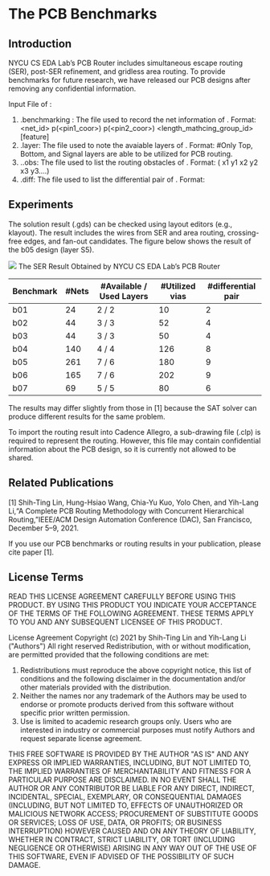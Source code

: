 # The PCB Benchmarks

## Introduction
NYCU CS EDA Lab’s PCB Router includes simultaneous escape routing (SER), post-SER refinement, and gridless area routing. To provide benchmarks for future research, we have released our PCB designs after removing any confidential information.

Input File of <case>:
1. <case>.benchmarking : The file used to record the net information of <case>.
Format: <net_id> p(<pin1_coor>) p(<pin2_coor>) <length_mathcing_group_id>  <spacing> <width> [feature]
2.	<case>.layer: The file used to note the avaiable layers of <case>.
Format: <Layer name> <Layer id>
#Only Top, Bottom, and Signal layers are able to be utilized for PCB routing.
3.	<case>.<Layer name>.obs: The file used to list the routing obstacles of <case>.
Format: ( x1 y1 x2 y2 x3 y3….)
4.	<case>.diff: The file used to list the differential pair of <case>.
Format: <net1 name> <net2 name> 
    
## Experiments
The solution result (.gds) can be checked using layout editors (e.g., klayout). The result includes the wires from SER and area routing, crossing-free edges, and fan-out candidates. The figure below shows the result of the b05 design (layer S5).
    

![](https://i.imgur.com/3LwdvvU.png)
The SER Result Obtained by NYCU CS EDA Lab’s PCB Router
    
    
| Benchmark | #Nets | #Available / Used Layers | #Utilized vias | #differential pair | 
| --------- | ---------------------------- | ------------------------ | -------------- |-------------- |
| b01       | 24                  | 2 / 2                    | 10             | 2 |
| b02       | 44                  | 3 / 3                    | 52             | 4 |
| b03       | 44                  | 3 / 3                    | 50             | 4 |
| b04       | 140                 | 4 / 4                    | 126            | 8 |
| b05       | 261                 | 7 / 6                    | 180            | 9 |
| b06       | 165                 | 7 / 6                    | 202            | 9 |
| b07       | 69                  | 5 / 5                    | 80             | 6 |
    
The results may differ slightly from those in [1] because the SAT solver can produce different results for the same problem.

To import the routing result into Cadence Allegro, a sub-drawing file (.clp) is required to represent the routing. However, this file may contain confidential information about the PCB design, so it is currently not allowed to be shared.
    
## Related Publications
[1] Shih-Ting Lin, Hung-Hsiao Wang, Chia-Yu Kuo, Yolo Chen, and Yih-Lang Li,“A Complete PCB Routing Methodology with Concurrent Hierarchical Routing,”IEEE/ACM Design Automation Conference (DAC), San Francisco, December 5–9, 2021.

If you use our PCB benchmarks or routing results in your publication, please cite paper [1].
    
## License Terms

READ THIS LICENSE AGREEMENT CAREFULLY BEFORE USING THIS PRODUCT. BY USING THIS PRODUCT YOU INDICATE YOUR ACCEPTANCE OF THE TERMS OF THE FOLLOWING AGREEMENT. THESE TERMS APPLY TO YOU AND ANY SUBSEQUENT LICENSEE OF THIS PRODUCT.

License Agreement
Copyright (c) 2021 by Shih-Ting Lin and Yih-Lang Li ("Authors") 
All right reserved 
Redistribution, with or without modification, are permitted provided that the following conditions are met:
1.	Redistributions must reproduce the above copyright notice, this list of conditions and the following disclaimer in the documentation and/or other materials provided with the distribution.
2.	Neither the names nor any trademark of the Authors may be used to endorse or promote products derived from this software without specific prior written permission.
3.	Use is limited to academic research groups only. Users who are interested in industry or commercial purposes must notify Authors and request separate license agreement.
    
THIS FREE SOFTWARE IS PROVIDED BY THE AUTHOR "AS IS" AND ANY EXPRESS OR IMPLIED WARRANTIES, INCLUDING, BUT NOT LIMITED TO, THE IMPLIED WARRANTIES OF MERCHANTABILITY AND FITNESS FOR A PARTICULAR PURPOSE ARE DISCLAIMED. IN NO EVENT SHALL THE AUTHOR OR ANY CONTRIBUTOR BE LIABLE FOR ANY DIRECT, INDIRECT, INCIDENTAL, SPECIAL, EXEMPLARY, OR CONSEQUENTIAL DAMAGES (INCLUDING, BUT NOT LIMITED TO, EFFECTS OF UNAUTHORIZED OR MALICIOUS NETWORK ACCESS; PROCUREMENT OF SUBSTITUTE GOODS OR SERVICES; LOSS OF USE, DATA, OR PROFITS; OR BUSINESS INTERRUPTION) HOWEVER CAUSED AND ON ANY THEORY OF LIABILITY, WHETHER IN CONTRACT, STRICT LIABILITY, OR TORT (INCLUDING NEGLIGENCE OR OTHERWISE) ARISING IN ANY WAY OUT OF THE USE OF THIS SOFTWARE, EVEN IF ADVISED OF THE POSSIBILITY OF SUCH DAMAGE.
